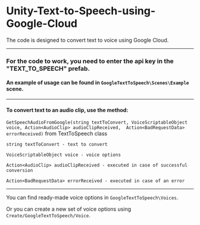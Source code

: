 # Unity-Text-to-Speech-using-Google-Cloud

The code is designed to convert text to voice using Google Cloud.

----

### For the code to work, you need to enter the api key in the "TEXT_TO_SPEECH" prefab.
#### An example of usage can be found in `GoogleTextToSpeech\Scenes\Example` scene.

----

#### To convert text to an audio clip, use the method:
`GetSpeechAudioFromGoogle(string textToConvert, VoiceScriptableObject voice, Action<AudioClip> audioClipReceived,  Action<BadRequestData> errorReceived)`
from TextToSpeech class

`string textToConvert - text to convert`

`VoiceScriptableObject voice - voice options`

`Action<AudioClip> audioClipReceived - executed in case of successful conversion`

`Action<BadRequestData> errorReceived - executed in case of an error`

----

You can find ready-made voice options in `GoogleTextToSpeech\Voices`.

Or you can create a new set of voice options using  `Create/GoogleTextToSpeech/Voice`.
